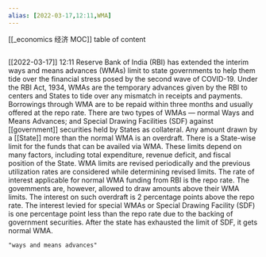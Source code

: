 ```yaml
---
alias: [2022-03-17,12:11,WMA]
---
```

[[_economics 经济 MOC]]
table of content
```toc
```

[[2022-03-17]] 12:11
Reserve Bank of India (RBI) has extended the interim ways and means advances (WMAs) limit to state governments to help them tide over the financial stress posed by the second wave of COVID-19.
Under the RBI Act, 1934, WMAs are the temporary advances given by the RBI to centers and States to tide over any mismatch in receipts and payments. Borrowings through WMA are to be repaid within three months and usually offered at the repo rate.
There are two types of WMAs — normal Ways and Means Advances; and Special Drawing Facilities (SDF) against [[government]] securities held by States as collateral.
Any amount drawn by a [[State]] more than the normal WMA is an overdraft.
There is a State-wise limit for the funds that can be availed via WMA.
These limits depend on many factors, including total expenditure, revenue deficit, and fiscal position of the State.
WMA limits are revised periodically and the previous utilization rates are considered while determining revised limits.
The rate of interest applicable for normal WMA funding from RBI is the repo rate.
The govemments are, however, allowed to draw amounts above their WMA limits.
The interest on such overdraft is 2 percentage points above the repo rate.
The interest levied for special WMAs or Special Drawing Facility (SDF) is one percentage point less than the repo rate due to the backing of government securities. After the state has exhausted the limit of SDF, it gets normal WMA.
```query
"ways and means advances"
```